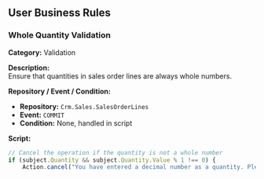 ## User Business Rules

### Whole Quantity Validation

**Category:** Validation

**Description:**  
Ensure that quantities in sales order lines are always whole numbers.

**Repository / Event / Condition:**  
- **Repository:** `Crm.Sales.SalesOrderLines`
- **Event:** `COMMIT`
- **Condition:**  None, handled in script

**Script:**
```js
// Cancel the operation if the quantity is not a whole number
if (subject.Quantity && subject.Quantity.Value % 1 !== 0) {
    Action.cancel("You have entered a decimal number as a quantity. Please check the data entered in the sales order lines and try again!");
```